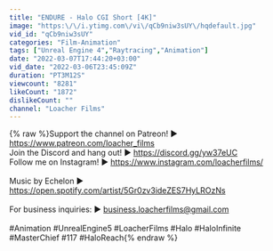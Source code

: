 ```yaml
---
title: "ENDURE - Halo CGI Short [4K]"
image: "https:\/\/i.ytimg.com\/vi\/qCb9niw3sUY\/hqdefault.jpg"
vid_id: "qCb9niw3sUY"
categories: "Film-Animation"
tags: ["Unreal Engine 4","Raytracing","Animation"]
date: "2022-03-07T17:44:20+03:00"
vid_date: "2022-03-06T23:45:09Z"
duration: "PT3M12S"
viewcount: "8281"
likeCount: "1872"
dislikeCount: ""
channel: "Loacher Films"
---
```

{% raw %}Support the channel on Patreon! ► <a rel="nofollow" target="blank" href="https://www.patreon.com/loacher_films">https://www.patreon.com/loacher_films</a><br />Join the Discord and hang out! ► <a rel="nofollow" target="blank" href="https://discord.gg/yw37eUC">https://discord.gg/yw37eUC</a><br />Follow me on Instagram! ► <a rel="nofollow" target="blank" href="https://www.instagram.com/loacherfilms/">https://www.instagram.com/loacherfilms/</a><br /><br />Music by Echelon ► <a rel="nofollow" target="blank" href="https://open.spotify.com/artist/5Gr0zv3ideZES7HyLROzNs">https://open.spotify.com/artist/5Gr0zv3ideZES7HyLROzNs</a><br /><br />For business inquiries: ► business.loacherfilms@gmail.com<br /><br />#Animation #UnrealEngine5 #LoacherFilms #Halo #HaloInfinite #MasterChief #117 #HaloReach{% endraw %}

